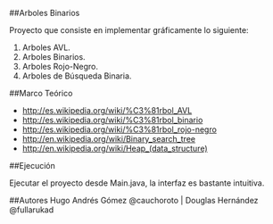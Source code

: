 ##Arboles Binarios

Proyecto que consiste en implementar gráficamente lo siguiente:

1. Arboles AVL.
2. Arboles Binarios.
3. Arboles Rojo-Negro.
4. Arboles de Búsqueda Binaria.

##Marco Teórico

* http://es.wikipedia.org/wiki/%C3%81rbol_AVL
* http://es.wikipedia.org/wiki/%C3%81rbol_binario
* http://es.wikipedia.org/wiki/%C3%81rbol_rojo-negro
* http://en.wikipedia.org/wiki/Binary_search_tree
* http://en.wikipedia.org/wiki/Heap_(data_structure)

##Ejecución 

Ejecutar el proyecto desde Main.java, la interfaz es bastante intuitiva.

##Autores
Hugo Andrés Gómez @cauchoroto | Douglas Hernández @fullarukad